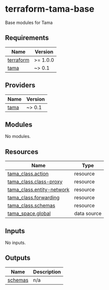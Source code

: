 # terraform-tama-base
Base modules for Tama

<!-- BEGIN_TF_DOCS -->
## Requirements

| Name | Version |
|------|---------|
| <a name="requirement_terraform"></a> [terraform](#requirement\_terraform) | >= 1.0.0 |
| <a name="requirement_tama"></a> [tama](#requirement\_tama) | ~> 0.1 |

## Providers

| Name | Version |
|------|---------|
| <a name="provider_tama"></a> [tama](#provider\_tama) | ~> 0.1 |

## Modules

No modules.

## Resources

| Name | Type |
|------|------|
| [tama_class.action](https://registry.terraform.io/providers/upmaru/tama/latest/docs/resources/class) | resource |
| [tama_class.class-proxy](https://registry.terraform.io/providers/upmaru/tama/latest/docs/resources/class) | resource |
| [tama_class.entity-network](https://registry.terraform.io/providers/upmaru/tama/latest/docs/resources/class) | resource |
| [tama_class.forwarding](https://registry.terraform.io/providers/upmaru/tama/latest/docs/resources/class) | resource |
| [tama_class.schemas](https://registry.terraform.io/providers/upmaru/tama/latest/docs/resources/class) | resource |
| [tama_space.global](https://registry.terraform.io/providers/upmaru/tama/latest/docs/data-sources/space) | data source |

## Inputs

No inputs.

## Outputs

| Name | Description |
|------|-------------|
| <a name="output_schemas"></a> [schemas](#output\_schemas) | n/a |
<!-- END_TF_DOCS -->